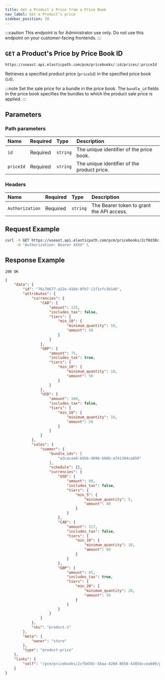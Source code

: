 ```yaml
---
title: Get a Product`s Price from a Price Book
nav_label: Get a Productʼs price
sidebar_position: 20
---
```


:::caution
This endpoint is for Administrator use only. Do not use this endpoint on your customer-facing frontends.
:::

## `GET` a Product's Price by Price Book ID

```http
https://useast.api.elasticpath.com/pcm/pricebooks/:id/prices/:priceId
```

Retrieves a specified product price (`priceId`) in the specified price book (`id`).

:::note
Set the sale price for a bundle in the price book. The `bundle_id` fields in the price book specifies the bundles to which the product sale price is applied.
:::

## Parameters

### Path parameters

| Name      | Required | Type     | Description                                 |
|:----------|:---------|:---------|:--------------------------------------------|
| `id`      | Required | `string` | The unique identifier of the price book.    |
| `priceId` | Required | `string` | The unique identifier of the product price. |

### Headers

| Name            | Required | Type     | Description                               |
|:----------------|:---------|:---------|:------------------------------------------|
| `Authorization` | Required | `string` | The Bearer token to grant the API access. |

## Request Example

```bash
curl -X GET https://useast.api.elasticpath.com/pcm/pricebooks/2cf0d38c-58aa-420d-8658-4385dccea609/prices/76c78677-a22a-4104-8fb7-11f1cfc3b146 \
     -H "Authorization: Bearer XXXX" \
```

## Response Example

`200 OK`

```json
{
    "data": {
        "id": "76c78677-a22a-4104-8fb7-11f1cfc3b146",
        "attributes": {
            "currencies": {
                "CAD": {
                    "amount": 125,
                    "includes_tax": false,
                    "tiers": {
                        "min_10": {
                            "minimum_quantity": 10,
                            "amount": 50
                        }
                    }
                },
                "GBP": {
                    "amount": 75,
                    "includes_tax": true,
                    "tiers": {
                        "min_10": {
                            "minimum_quantity": 10,
                            "amount": 50
                        }
                    }
                },
                "USD": {
                    "amount": 100,
                    "includes_tax": false,
                    "tiers": {
                        "min_10": {
                            "minimum_quantity": 10,
                            "amount": 50
                        }
                    }
                }
            },
            "sales": {
                "summer": {
                    "bundle_ids": [
                        "a3cacaa9-b5bb-4096-bb6b-af41394ca850"
                    ],
                    "schedule": {},
                    "currencies": {
                        "USD": {
                            "amount": 90,
                            "includes_tax": false,
                            "tiers": {
                                "min_5": {
                                    "minimum_quantity": 5,
                                    "amount": 40
                                }
                            }
                        },
                        "CAD": {
                            "amount": 117,
                            "includes_tax": false,
                            "tiers": {
                                "min_10": {
                                    "minimum_quantity": 10,
                                    "amount": 80
                                }
                            }
                        },
                        "GBP": {
                            "amount": 65,
                            "includes_tax": true,
                            "tiers": {
                                "min_20": {
                                    "minimum_quantity": 20,
                                    "amount": 50
                                }
                            }
                        }
                    }
                }
            },
            "sku": "product-1"
        },
        "meta": {
            "owner": "store"
        },
        "type": "product-price"
    },
    "links": {
        "self": "/pcm/pricebooks/2cf0d38c-58aa-420d-8658-4385dccea609/prices/76c78677-a22a-4104-8fb7-11f1cfc3b146"
    }
}
```

